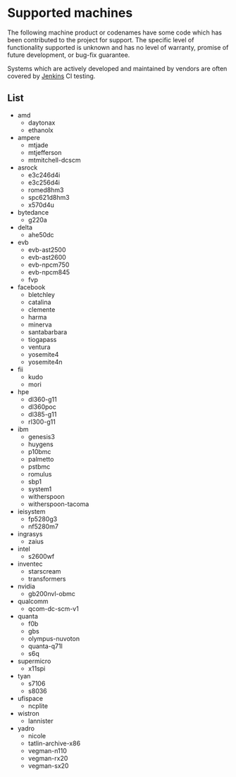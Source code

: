 # Supported machines

The following machine product or codenames have some code which has been
contributed to the project for support.  The specific level of functionality
supported is unknown and has no level of warranty, promise of future
development, or bug-fix guarantee.

Systems which are actively developed and maintained by vendors are often
covered by [Jenkins](https://jenkins.openbmc.org/job/ci-openbmc/) CI testing.

## List

* amd
  * daytonax
  * ethanolx
* ampere
  * mtjade
  * mtjefferson
  * mtmitchell-dcscm
* asrock
  * e3c246d4i
  * e3c256d4i
  * romed8hm3
  * spc621d8hm3
  * x570d4u
* bytedance
  * g220a
* delta
  * ahe50dc
* evb
  * evb-ast2500
  * evb-ast2600
  * evb-npcm750
  * evb-npcm845
  * fvp
* facebook
  * bletchley
  * catalina
  * clemente
  * harma
  * minerva
  * santabarbara
  * tiogapass
  * ventura
  * yosemite4
  * yosemite4n
* fii
  * kudo
  * mori
* hpe
  * dl360-g11
  * dl360poc
  * dl385-g11
  * rl300-g11
* ibm
  * genesis3
  * huygens
  * p10bmc
  * palmetto
  * pstbmc
  * romulus
  * sbp1
  * system1
  * witherspoon
  * witherspoon-tacoma
* ieisystem
  * fp5280g3
  * nf5280m7
* ingrasys
  * zaius
* intel
  * s2600wf
* inventec
  * starscream
  * transformers
* nvidia
  * gb200nvl-obmc
* qualcomm
  * qcom-dc-scm-v1
* quanta
  * f0b
  * gbs
  * olympus-nuvoton
  * quanta-q71l
  * s6q
* supermicro
  * x11spi
* tyan
  * s7106
  * s8036
* ufispace
  * ncplite
* wistron
  * lannister
* yadro
  * nicole
  * tatlin-archive-x86
  * vegman-n110
  * vegman-rx20
  * vegman-sx20
